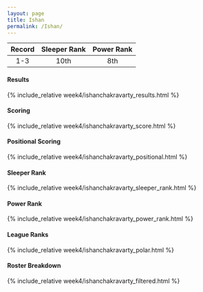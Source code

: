 ```yaml
---
layout: page
title: Ishan
permalink: /Ishan/
---
```


Record | Sleeper Rank | Power Rank               
:--: | :--: | :--:
1-3 | 10th | 8th   

#### Results
{% include_relative week4/ishanchakravarty_results.html %}

#### Scoring
{% include_relative week4/ishanchakravarty_score.html %}

#### Positional Scoring
{% include_relative week4/ishanchakravarty_positional.html %}

#### Sleeper Rank
{% include_relative week4/ishanchakravarty_sleeper_rank.html %}

#### Power Rank
{% include_relative week4/ishanchakravarty_power_rank.html %}

#### League Ranks
{% include_relative week4/ishanchakravarty_polar.html %}

#### Roster Breakdown
{% include_relative week4/ishanchakravarty_filtered.html %}
